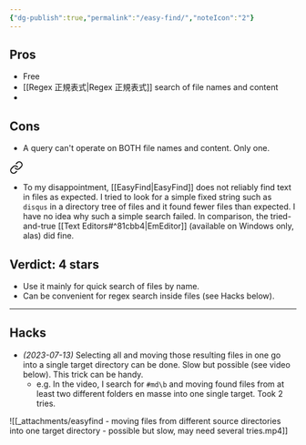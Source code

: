 ```yaml
---
{"dg-publish":true,"permalink":"/easy-find/","noteIcon":"2"}
---
```


## Pros
- Free
- [[Regex 正規表式\|Regex 正規表式]] search of file names and content
- 
## Cons
- A query can't operate on BOTH file names and content. Only one.

<div class="transclusion internal-embed is-loaded"><a class="markdown-embed-link" href="/10-dailynotes/2023-04-24/#a2e99b" aria-label="Open link"><svg xmlns="http://www.w3.org/2000/svg" width="24" height="24" viewBox="0 0 24 24" fill="none" stroke="currentColor" stroke-width="2" stroke-linecap="round" stroke-linejoin="round" class="svg-icon lucide-link"><path d="M10 13a5 5 0 0 0 7.54.54l3-3a5 5 0 0 0-7.07-7.07l-1.72 1.71"></path><path d="M14 11a5 5 0 0 0-7.54-.54l-3 3a5 5 0 0 0 7.07 7.07l1.71-1.71"></path></svg></a><div class="markdown-embed">



- To my disappointment, [[EasyFind\|EasyFind]] does not reliably find text in files as expected. I tried to look for a simple fixed string such as `disqus` in a directory tree of files and it found fewer files than expected. I have no idea why such a simple search failed. In comparison, the tried-and-true [[Text Editors#^81cbb4\|EmEditor]] (available on Windows only, alas) did fine. 

</div></div>


## Verdict: 4 stars
- Use it mainly for quick search of files by name. 
- Can be convenient for regex search inside files (see Hacks below).

---
## Hacks

- *(2023-07-13)* Selecting all and moving those resulting files in one go into a single target directory can be done. Slow but possible (see video below). This trick can be handy.
	- e.g. In the video, I search for `#md\b` and moving found files from at least two different folders en masse into one single target. Took 2 tries.

![[_attachments/easyfind - moving files from different source directories into one target directory - possible but slow, may need several tries.mp4]]